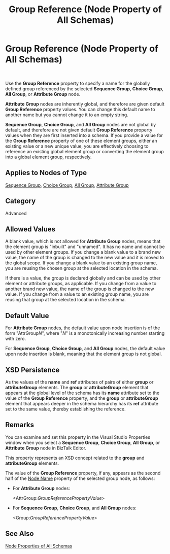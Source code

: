 ﻿---
title: Group Reference (Node Property of All Schemas)
TOCTitle: Group Reference (Node Property of All Schemas)
ms:assetid: 62919e8b-f312-4ff0-97ea-53bd0e6ece28
ms:mtpsurl: https://msdn.microsoft.com/library/Aa560477(v=BTS.80)
ms:contentKeyID: 51528478
ms.date: 08/30/2017
mtps_version: v=BTS.80
---

# Group Reference (Node Property of All Schemas)

 

Use the **Group Reference** property to specify a name for the globally defined group referenced by the selected **Sequence Group**, **Choice Group**, **All Group**, or **Attribute Group** node.

**Attribute Group** nodes are inherently global, and therefore are given default **Group Reference** property values. You can change this default name to another name but you cannot change it to an empty string.

**Sequence Group**, **Choice Group**, and **All Group** nodes are not global by default, and therefore are not given default **Group Reference** property values when they are first inserted into a schema. If you provide a value for the **Group Reference** property of one of these element groups, either an existing value or a new unique value, you are effectively choosing to reference an existing global element group or converting the element group into a global element group, respectively.

## Applies to Nodes of Type

[Sequence Group](sequence-group-node-properties.md), [Choice Group](choice-group-node-properties.md), [All Group](all-group-node-properties.md), [Attribute Group](attribute-group-node-properties.md)

## Category

Advanced

## Allowed Values

A blank value, which is not allowed for **Attribute Group** nodes, means that the element group is "inbuilt" and "unnamed". It has no name and cannot be used by other element groups. If you change a blank value to a brand new value, the name of the group is changed to the new value and it is moved to the global scope. If you change a blank value to an existing group name, you are reusing the chosen group at the selected location in the schema.

If there is a value, the group is declared globally and can be used by other element or attribute groups, as applicable. If you change from a value to another brand new value, the name of the group is changed to the new value. If you change from a value to an existing group name, you are reusing that group at the selected location in the schema.

## Default Value

For **Attribute Group** nodes, the default value upon node insertion is of the form "AttrGroup*N*", where "*N*" is a monotonically increasing number starting with zero.

For **Sequence Group**, **Choice Group**, and **All Group** nodes, the default value upon node insertion is blank, meaning that the element group is not global.

## XSD Persistence

As the values of the **name** and **ref** attributes of pairs of either **group** or **attributeGroup** elements. The **group** or **attributeGroup** element that appears at the global level of the schema has its **name** attribute set to the value of the **Group Reference** property, and the **group** or **attributeGroup** element that appears deeper in the schema hierarchy has its **ref** attribute set to the same value, thereby establishing the reference.

## Remarks

You can examine and set this property in the Visual Studio Properties window when you select a **Sequence Group**, **Choice Group**, **All Group**, or **Attribute Group** node in BizTalk Editor.

This property represents an XSD concept related to the **group** and **attributeGroup** elements.

The value of the **Group Reference** property, if any, appears as the second half of the [Node Name](node-name-node-property-of-all-schemas.md) property of the selected group node, as follows:

  - For **Attribute Group** nodes:
    
    \<AttrGroup:*GroupReferencePropertyValue*\>

  - For **Sequence Group**, **Choice Group**, and **All Group** nodes:
    
    \<Group:*GroupReferencePropertyValue*\>

## See Also

[Node Properties of All Schemas](node-properties-of-all-schemas.md)

